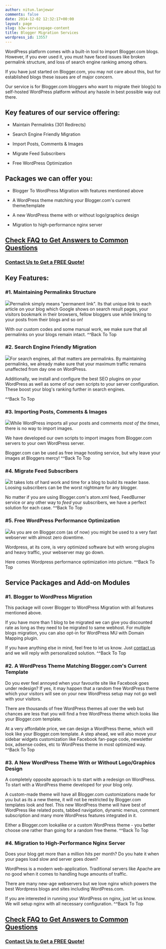 ```yaml
---
author: nitun.lanjewar
comments: false
date: 2014-12-02 12:32:17+00:00
layout: page
slug: b3w-servicepage-content
title: Blogger Migration Services
wordpress_id: 13557
---
```


WordPress platform comes with a built-in tool to import Blogger.com blogs. However, if you ever used it, you must have faced issues like broken permalink structure, and loss of search engine ranking among others.

If you have just started on Blogger.com, you may not care about this, but for established blogs these issues are of major concern.

Our service is for Blogger.com bloggers who want to migrate their blog(s) to self-hosted WordPress platform without any hassle in best possible way out there.



## Key features of our service offering:





	
  * Maintain Permalinks (301 Redirects)

	
  * Search Engine Friendly Migration

	
  * Import Posts, Comments & Images

	
  * Migrate Feed Subscribers

	
  * Free WordPress Optimization





## Packages we can offer you:





	
  * Blogger To WordPress Migration with features mentioned above

	
  * A WordPress theme matching your Blogger.com's current theme/template

	
  * A new WordPress theme with or without logo/graphics design

	
  * Migration to high-performance nginx server




## [Check FAQ to Get Answers to Common Questions](https://rtcamp.com/blogger-to-wordpress/faq/)




### [Contact Us to Get a FREE Quote!](https://rtcamp.com/contact/)




## Key Features:





### #1. Maintaining Permalinks Structure


![](https://rtcamp.com/wp-content/uploads/2010/03/maintain-permalink-150x150.jpg)Permalink simply means "permanent link". Its that unique link to each article on your blog which Google shows on search result pages, your visitors bookmark in their browsers, fellow bloggers use while linking to your posts from their blogs and so on!

With our custom codes and some manual work, we make sure that all permalinks on your blogs remain intact.
^^Back To Top



### #2. Search Engine Friendly Migration


![](https://rtcamp.com/wp-content/uploads/2010/03/search-engine-friendly-150x150.jpg)For search engines, all that matters are permalinks. By maintaining permalinks, we already make sure that your maximum traffic remains unaffected from day one on WordPress.

Additionally, we install and configure the best SEO plugins on your WordPress as well as some of our own scripts to your server configuration. These boost your blog's ranking further in search engines.

^^Back To Top


### #3. Importing Posts, Comments & Images


![](https://rtcamp.com/wp-content/uploads/2010/03/data-transfer-150x150.jpg)While WordPress imports all your posts and comments _most of the times_, there is no way to import images.

We have developed our own scripts to import images from Blogger.com servers to your own WordPress server.

Blogger.com can be used as free image hosting service, but why leave your images at Bloggers mercy!
^^Back To Top


### #4. Migrate Feed Subscribers


![](https://rtcamp.com/wp-content/uploads/2010/03/feed-subscribers-150x150.jpg)It takes lots of hard work and time for a blog to build its reader base. Loosing subscribers can be the worst nightmare for any blogger.

No matter if you are using Blogger.com's atom.xml feed, FeedBurner service or any other way to _feed_ your subscribers, we have a perfect solution for each case.
^^Back To Top


### #5. Free WordPress Performance Optimization


![](https://rtcamp.com/wp-content/uploads/2010/03/wordpress-performance-150x150.jpg)As you are on Blogger.com (as of now) you might be used to a very fast webserver with almost zero downtime.

Wordpress, at its core, is very optimized software but with wrong plugins and heavy traffic, your webserver may go down.

Here comes Wordpress performance optimization into picture.
^^Back To Top


## Service Packages and Add-on Modules





### #1. Blogger to WordPress Migration


This package will cover Blogger to WordPress Migration with all features mentioned above.

If you have more than 1 blog to be migrated we can give you discounted rate as long as they need to be migrated to same webhost. For multiple blogs migration, you can also opt-in for WordPress MU with Domain Mapping plugin.

If you have anything else in mind, feel free to let us know. Just [contact us](https://rtcamp.com/contact/) and we will reply with personalized solution.
^^Back To Top


### #2. A WordPress Theme Matching Blogger.com's Current Template


Do you ever feel annoyed when your favourite site like Facebook goes under redesign? If yes, it may happen that a random free WordPress theme which your visitors will see on your new WordPress setup may not go well with your visitors.

There are thousands of free WordPress themes all over the web but chances are less that you will find a free WordPress theme which looks like your Blogger.com template.

At a very affordable price, we can design a WordPress theme, which will look like your Blogger.com template. A step ahead, we will also move your sidebar widgets customization like Facebook fan-page code, newsletter box, adsense codes, etc to WordPress theme in most optimized way.
^^Back To Top


### #3. A New WordPress Theme With or Without Logo/Graphics Design


A completely opposite approach is to start with a redesign on WordPress. To start with a WordPress theme developed for your blog only.

A custom-made theme will have all Blogger.com customizations made for you but as its a new theme, it will not be restricted by Blogger.com templates look and feel. This new WordPress theme will have best of WordPress like related posts, tabbed navigation, dynamic menus, comment subscription and many more WordPress features integrated in it.

Either a Blogger.com lookalike or a custom WordPress theme - you better choose one rather than going for a random free theme.
^^Back To Top


### #4. Migration to High-Performance Nginx Server


Does your blog get more than a million hits per month? Do you hate it when your pages load slow and server goes down?

WordPress is a modern web-application. Traditional servers like Apache are no good when it comes to handling huge amounts of traffic.

There are many new-age webservers but we love nginx which powers the best Wordpress blogs and sites including WordPress.com.

If you are interested in running your WordPress on nginx, just let us know. We will setup nginx with all necessary configuration.
^^Back To Top


## [Check FAQ to Get Answers to Common Questions](https://rtcamp.com/blogger-to-wordpress/faq/)




### [Contact Us to Get a FREE Quote!](https://rtcamp.com/contact/)
